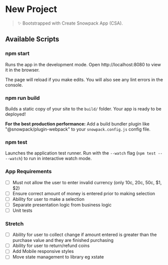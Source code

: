 # New Project

> ✨ Bootstrapped with Create Snowpack App (CSA).

## Available Scripts

### npm start

Runs the app in the development mode.
Open http://localhost:8080 to view it in the browser.

The page will reload if you make edits.
You will also see any lint errors in the console.

### npm run build

Builds a static copy of your site to the `build/` folder.
Your app is ready to be deployed!

**For the best production performance:** Add a build bundler plugin like "@snowpack/plugin-webpack" to your `snowpack.config.js` config file.

### npm test

Launches the application test runner.
Run with the `--watch` flag (`npm test -- --watch`) to run in interactive watch mode.

### App Requirements

- [ ] Must not allow the user to enter invalid currency (only 10c, 20c, 50c, $1, $2)
- [ ] Ensure correct amount of money is entered prior to making selection
- [ ] Ability for user to make a selection
- [ ] Separate presentation logic from business logic
- [ ] Unit tests

### Stretch

- [ ] Ability for user to collect change if amount entered is greater than the purchase value and they are finished purchasing
- [ ] Ability for user to return/refund coins
- [ ] Add Mobile responsive styles
- [ ] Move state management to library eg xstate